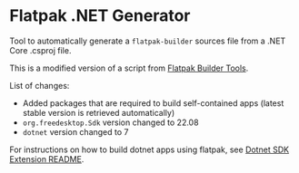 # Flatpak .NET Generator

Tool to automatically generate a `flatpak-builder` sources file from a .NET Core .csproj file.

This is a modified version of a script from [Flatpak Builder Tools](https://github.com/flatpak/flatpak-builder-tools/tree/master/dotnet).

List of changes:
* Added packages that are required to build self-contained apps (latest stable version is retrieved automatically)
* `org.freedesktop.Sdk` version changed to 22.08
* `dotnet` version changed to 7

For instructions on how to build dotnet apps using flatpak, see [Dotnet SDK Extension README](https://github.com/flathub/org.freedesktop.Sdk.Extension.dotnet7#readme).
